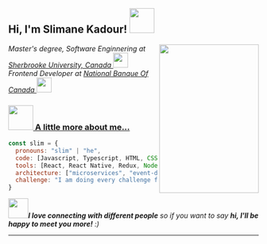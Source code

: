 <h2> Hi, I'm Slimane Kadour! <img src="https://media.giphy.com/media/mGcNjsfWAjY5AEZNw6/giphy.gif" width="50"></h2>
<img align='right' src="https://miro.medium.com/max/1360/1*IRGHmiGsa16stedQvIaZfw.gif" width="200" height="300">
<p><em> Master's degree, Software Enginnering at <a href="https://www.usherbrooke.ca"> Sherbrooke University, Canada </a> <img src="https://media.giphy.com/media/fYSnHlufseco8Fh93Z/giphy.gif" width="30">
  </br>Frontend Developer at <a href="https://www.nbc.ca"> National Banque Of Canada <img src="https://media.giphy.com/media/WUlplcMpOCEmTGBtBW/giphy.gif" width="30"> 
</em></p>


### <img src="https://media.giphy.com/media/VgCDAzcKvsR6OM0uWg/giphy.gif" width="50"> A little more about me...  

```javascript
const slim = {
  pronouns: "slim" | "he",
  code: [Javascript, Typescript, HTML, CSS],
  tools: [React, React Native, Redux, Node, , Styled-Components, Jest, Docker],
  architecture: ["microservices", "event-driven", "design system pattern"],
  challenge: "I am doing every challenge focused on react and typescript"
}
```

<img src="https://media.giphy.com/media/LnQjpWaON8nhr21vNW/giphy.gif" width="40"><em><b>I love connecting with different people</b> so if you want to say <b>hi, I'll be happy to meet you more!</b> :)</em>

---
